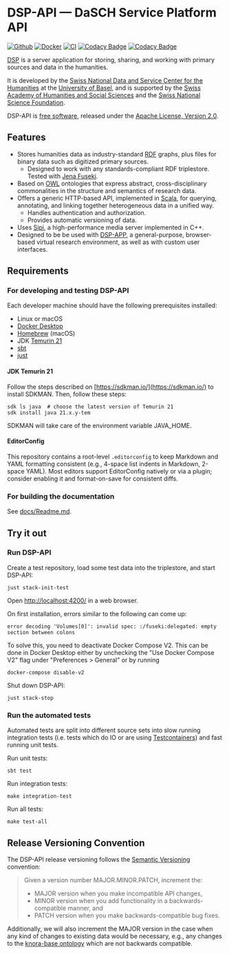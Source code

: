 # DSP-API &mdash; DaSCH Service Platform API

[![Github](https://img.shields.io/github/v/tag/dasch-swiss/dsp-api?include_prereleases&label=Github%20tag)](https://github.com/dasch-swiss/dsp-api)
[![Docker](https://img.shields.io/docker/v/daschswiss/knora-api?label=Docker%20image)](https://hub.docker.com/r/daschswiss/knora-api)
[![CI](https://github.com/dasch-swiss/dsp-app/workflows/CI/badge.svg)](https://github.com/dasch-swiss/dsp-api/actions?query=workflow%3ACI)
[![Codacy Badge](https://app.codacy.com/project/badge/Grade/4c8f6736facf4e3ab6b0436c0c1ff197)](https://www.codacy.com/gh/dasch-swiss/dsp-api/dashboard?utm_source=github.com&amp;utm_medium=referral&amp;utm_content=dasch-swiss/dsp-api&amp;utm_campaign=Badge_Grade)
[![Codacy Badge](https://app.codacy.com/project/badge/Coverage/4c8f6736facf4e3ab6b0436c0c1ff197)](https://www.codacy.com/gh/dasch-swiss/dsp-api/dashboard?utm_source=github.com&utm_medium=referral&utm_content=dasch-swiss/dsp-api&utm_campaign=Badge_Coverage)

[DSP](https://app.dasch.swiss/) is a server application for storing, sharing, and working with primary sources and data in the humanities.

It is developed by the [Swiss National Data and Service Center for the Humanities](https://dasch.swiss)
at the [University of Basel](https://www.unibas.ch), and is supported by the
[Swiss Academy of Humanities and Social Sciences](https://www.sagw.ch) and
the [Swiss National Science Foundation](https://snf.ch).

DSP-API is [free software](http://www.gnu.org/philosophy/free-sw.en.html),
released under the [Apache License, Version 2.0](http://www.apache.org/licenses/LICENSE-2.0).

## Features

* Stores humanities data as industry-standard [RDF](http://www.w3.org/TR/2014/NOTE-rdf11-primer-20140624/) graphs, plus files for binary data such as digitized primary sources.
  * Designed to work with any standards-compliant RDF triplestore. Tested with [Jena Fuseki](https://jena.apache.org/).
* Based on [OWL](http://www.w3.org/TR/2012/REC-owl2-primer-20121211/) ontologies that express abstract, cross-disciplinary commonalities in the structure and semantics of research data.
* Offers a generic HTTP-based API, implemented in [Scala](https://www.scala-lang.org/), for querying, annotating, and linking together heterogeneous data in a unified way.
  * Handles authentication and authorization.
  * Provides automatic versioning of data.
* Uses [Sipi](https://sipi.io), a high-performance media server implemented in C++.
* Designed to be be used with [DSP-APP](https://docs.dasch.swiss/latest/DSP-APP/), a general-purpose, browser-based virtual research environment,
  as well as with custom user interfaces.

## Requirements

### For developing and testing DSP-API

Each developer machine should have the following prerequisites installed:

* Linux or macOS
* [Docker Desktop](https://www.docker.com/products/docker-desktop)
* [Homebrew](https://brew.sh) (macOS)
* JDK [Temurin 21](https://adoptium.net/en-GB/temurin/)
* [sbt](https://www.scala-sbt.org/)
* [just](https://just.systems/man/en/)

#### JDK Temurin 21

Follow the steps described on [https://sdkman.io/](https://sdkman.io/) to install SDKMAN.
Then, follow these steps:

```shell
sdk ls java  # choose the latest version of Temurin 21
sdk install java 21.x.y-tem
```

SDKMAN will take care of the environment variable JAVA_HOME.

#### EditorConfig

This repository contains a root-level `.editorconfig` to keep Markdown and YAML formatting consistent (e.g., 4-space
list indents in Markdown, 2-space YAML). Most editors support EditorConfig natively or via a plugin; consider enabling
it and format-on-save for consistent diffs.

### For building the documentation

See [docs/Readme.md](docs/Readme.md).

## Try it out

### Run DSP-API

Create a test repository, load some test data into the triplestore, and start DSP-API:

```shell
just stack-init-test
```

Open [http://localhost:4200/](http://localhost:4200) in a web browser.

On first installation, errors similar to the following can come up:

```text
error decoding 'Volumes[0]': invalid spec: :/fuseki:delegated: empty section between colons
```

To solve this, you need to deactivate Docker Compose V2. This can be done in Docker Desktop either by unchecking the "Use Docker Compose V2" flag under "Preferences > General" or by running

```text
docker-compose disable-v2
```

Shut down DSP-API:

```shell
just stack-stop
```

### Run the automated tests

Automated tests are split into different source sets into slow running integration tests (i.e. tests which do IO or are
using [Testcontainers](https://www.testcontainers.org/)) and fast running unit tests.

Run unit tests:

```shell
sbt test
```

Run integration tests:

```shell
make integration-test
```

Run all tests:

```shell
make test-all
```

## Release Versioning Convention

The DSP-API release versioning follows the [Semantic Versioning](https://semver.org) convention:

> Given a version number MAJOR.MINOR.PATCH, increment the:
>
> * MAJOR version when you make incompatible API changes,
> * MINOR version when you add functionality in a backwards-compatible manner, and
> * PATCH version when you make backwards-compatible bug fixes.

Additionally, we will also increment the MAJOR version in the case when any kind of changes to existing
data would be necessary, e.g., any changes to the [knora-base ontology](https://docs.dasch.swiss/latest/DSP-API/02-dsp-ontologies/knora-base/) which are not backwards compatible.
